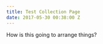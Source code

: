 ```yaml
---
title: Test Collection Page
date: 2017-05-30 00:38:00 Z
---
```


How is this going to arrange things?